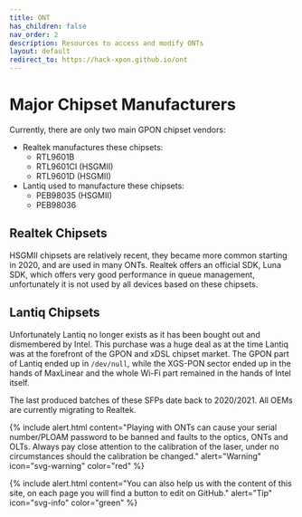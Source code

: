```yaml
---
title: ONT
has_children: false
nav_order: 2
description: Resources to access and modify ONTs
layout: default
redirect_to: https://hack-xpon.github.io/ont
---
```



# Major Chipset Manufacturers

Currently, there are only two main GPON chipset vendors:

- Realtek manufactures these chipsets:
    * RTL9601B  
    * RTL9601CI (HSGMII)
    * RTL9601D (HSGMII)
- Lantiq used to manufacture these chipsets:
    * PEB98035 (HSGMII)
    * PEB98036

## Realtek Chipsets

HSGMII chipsets are relatively recent, they became more common starting in 2020, and are used in many ONTs. Realtek offers an official SDK, Luna SDK, which offers very good performance in queue management, unfortunately it is not used by all devices based on these chipsets.

## Lantiq Chipsets

Unfortunately Lantiq no longer exists as it has been bought out and dismembered by Intel. This purchase was a huge deal as at the time Lantiq was at the forefront of the GPON and xDSL chipset market.
The GPON part of Lantiq ended up in `/dev/null`, while the XGS-PON sector ended up in the hands of MaxLinear and the whole Wi-Fi part remained in the hands of Intel itself.

The last produced batches of these SFPs date back to 2020/2021. All OEMs are currently migrating to Realtek.

{% include alert.html content="Playing with ONTs can cause your serial number/PLOAM password to be banned and faults to the optics, ONTs and OLTs. Always pay close attention to the calibration of the laser, under no circumstances should the calibration be changed." alert="Warning"  icon="svg-warning" color="red" %}

{% include alert.html content="You can also help us with the content of this site, on each page you will find a button to edit on GitHub." alert="Tip"  icon="svg-info" color="green" %}
